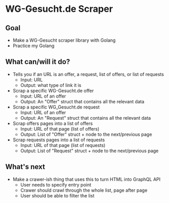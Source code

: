 # WG-Gesucht.de Scraper

## Goal

- Make a WG-Gesucht scraper library with Golang
- Practice my Golang

## What can/will it do?

- Tells you if an URL is an offer, a request, list of offers, or list of requests
	- Input: URL
	- Output: what type of link it is
- Scrap a specific WG-Gesucht.de offer
	- Input: URL of an offer
	- Output: An "Offer" struct that contains all the relevant data
- Scrap a specific WG_Gesucht.de request
	- Input: URL of an offer
	- Output: An "Request" struct that contains all the relevant data
- Scrap offers pages into a list of offers
	- Input: URL of that page (list of offers)
	- Output: List of "Offer" struct + node to the next/previous page
- Scrap requests pages into a list of requests
	- Input: URL of that page (list of requests)
	- Output: List of "Request" struct + node to the next/previous page

## What's next

- Make a crawer-ish thing that uses this to turn HTML into GraphQL API
	- User needs to specify entry point
	- Crawer should crawl through the whole list, page after page
	- User should be able to filter the list